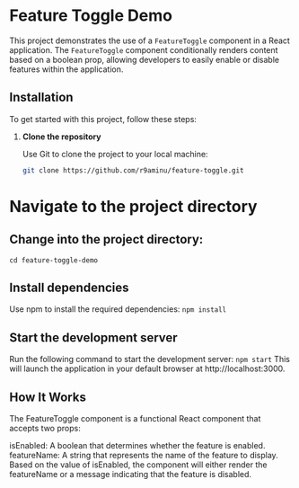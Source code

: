 # Feature Toggle Demo

This project demonstrates the use of a `FeatureToggle` component in a React application. The `FeatureToggle` component conditionally renders content based on a boolean prop, allowing developers to easily enable or disable features within the application.

## Installation

To get started with this project, follow these steps:

1. **Clone the repository**

   Use Git to clone the project to your local machine:

   ```sh
   git clone https://github.com/r9aminu/feature-toggle.git

# Navigate to the project directory

## Change into the project directory:
```cd feature-toggle-demo```

## Install dependencies
Use npm to install the required dependencies:
```npm install```

## Start the development server
Run the following command to start the development server:
```npm start```
This will launch the application in your default browser at http://localhost:3000.

## How It Works
The FeatureToggle component is a functional React component that accepts two props:

isEnabled: A boolean that determines whether the feature is enabled.
featureName: A string that represents the name of the feature to display.
Based on the value of isEnabled, the component will either render the featureName or a message indicating that the feature is disabled.

